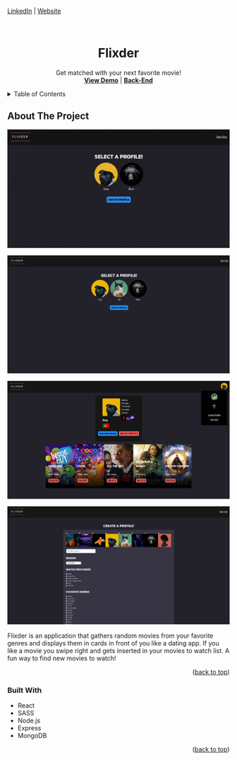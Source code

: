 <a name="readme-top"></a>

[LinkedIn](https://www.linkedin.com/in/jonathanvillagomezhernandez/) |
[Website](https://www.jonweb.dev/)

<!-- PROJECT LOGO -->
<br />
<div align="center">

  <h1 align="center">Flixder</h3>

  <p align="center">
    Get matched with your next favorite movie!
    <br />
    <a href="https://flixder.netlify.app/"><strong>View Demo</strong></a> | 
    <a href="https://github.com/venoblin/flixder-backend"><strong>Back-End</strong></a>
    <br />
  </p>
</div>


<!-- TABLE OF CONTENTS -->
<details>
  <summary>Table of Contents</summary>
  <ol>
    <li>
      <a href="#about-the-project">Aboscreenshot01.pngut The Project</a>
      <ul>
        <li><a href="#built-with">Built With</a></li>
      </ul>
    </li>
  </ol>
</details>



<!-- ABOUT THE PROJECT -->
## About The Project

<p align="center">
  <img src="project-info/flixder-demo.gif" width="650" />
</p>

<p align="center">
  <img src="project-info/screenshot01.png" width="650" />
</p>

<p align="center">
  <img src="project-info/screenshot02.png" width="650" />
</p>

<p align="center">
  <img src="project-info/screenshot03.png" width="650" />
</p>

Flixder is an application that gathers random movies from your favorite genres and displays them in cards in front of you like a dating app. If you like a movie you swipe right and gets inserted in your movies to watch list. A fun way to find new movies to watch!

<p align="right">(<a href="#readme-top">back to top</a>)</p>



### Built With
* React
* SASS
* Node.js
* Express
* MongoDB

<p align="right">(<a href="#readme-top">back to top</a>)</p>
